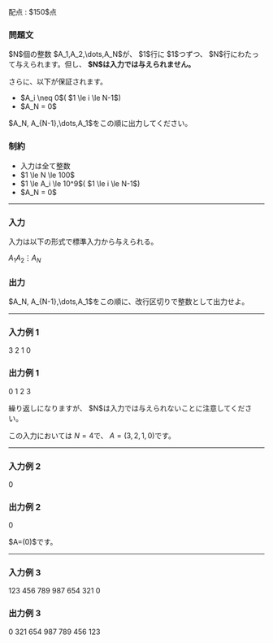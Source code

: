
<div>

<span>

<span>

<p>
配点 : $150$点
</p>

<div>

<section>

### **問題文**

<p>
$N$個の整数 $A_1,A_2,\dots,A_N$が、 $1$行に $1$つずつ、 $N$行にわたって与えられます。但し、 
<strong>
$N$は入力では与えられません。
</strong>


さらに、以下が保証されます。  
</p>

<ul>

<li>
$A_i \neq 0$( $1 \le i \le N-1$)
</li>

<li>
$A_N = 0$
</li>

</ul>

<p>
$A_N, A_{N-1},\dots,A_1$をこの順に出力してください。
</p>

</section>

</div>

<div>

<section>

### **制約**

<ul>

<li>
入力は全て整数
</li>

<li>
$1 \le N \le 100$
</li>

<li>
$1 \le A_i \le 10^9$( $1 \le i \le N-1$)
</li>

<li>
$A_N = 0$
</li>

</ul>

</section>

</div>

---

<div>

<div>

<section>

### **入力**

<p>
入力は以下の形式で標準入力から与えられる。
</p>

<div>

$A_1$$A_2$$\vdots$$A_N$
</div>

</section>

</div>

<div>

<section>

### **出力**

<p>
$A_N, A_{N-1},\dots,A_1$をこの順に、改行区切りで整数として出力せよ。
</p>

</section>

</div>

</div>

---

<div>

<section>

### **入力例 1**

<div>

3
2
1
0

</div>

</section>

</div>

<div>

<section>

### **出力例 1**

<div>

0
1
2
3

</div>

<p>
繰り返しになりますが、 $N$は入力では与えられないことに注意してください。

この入力においては $N=4$で、 $A=(3,2,1,0)$です。
</p>

</section>

</div>

---

<div>

<section>

### **入力例 2**

<div>

0

</div>

</section>

</div>

<div>

<section>

### **出力例 2**

<div>

0

</div>

<p>
$A=(0)$です。
</p>

</section>

</div>

---

<div>

<section>

### **入力例 3**

<div>

123
456
789
987
654
321
0

</div>

</section>

</div>

<div>

<section>

### **出力例 3**

<div>

0
321
654
987
789
456
123

</div>

</section>

</div>

</span>

</span>

</div>
